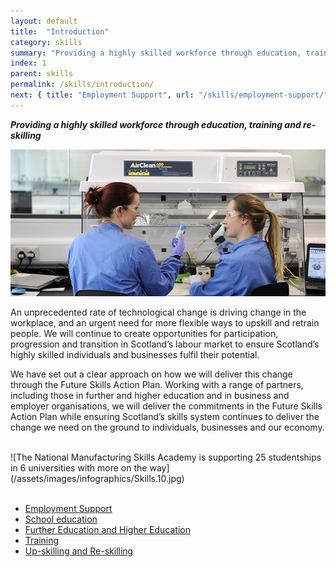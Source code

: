 ```yaml
---
layout: default
title:  "Introduction"
category: skills
summary: "Providing a highly skilled workforce through education, training and re-skilling"
index: 1
parent: skills
permalink: /skills/introduction/
next: { title: "Employment Support", url: "/skills/employment-support/" }
---
```

***Providing a highly skilled workforce through education, training and re-skilling***

![A photograph of two staff members working along side each other in a lab at Edinburgh's Bioquarter](/assets/images/pageimages/Skills.26.jpg)

An unprecedented rate of technological change is driving change in the workplace, and an urgent need for more flexible ways to upskill and retrain people. We will continue to create opportunities for participation, progression and transition in Scotland’s labour market to ensure Scotland’s highly skilled individuals and businesses fulfil their potential.  

We have set out a clear approach on how we will deliver this change through the Future Skills Action Plan.  Working with a range of partners, including those in further and higher education and in business and employer organisations, we will deliver the commitments in the Future Skills Action Plan while ensuring Scotland’s skills system continues to deliver the change we need on the ground to individuals, businesses and our economy.  

<br>
![The National Manufacturing Skills Academy is supporting 25 studentships in 6 universities with more on the way](/assets/images/infographics/Skills.10.jpg)
<br><br>

* [Employment Support](/skills/employment-support/)
* [School education](/skills/school-education/)
* [Further Education and Higher Education](/skills/further-higher-education/)
* [Training](/skills/training/)
* [Up-skilling and Re-skilling](/skills/upskilling-and-reskilling/)
